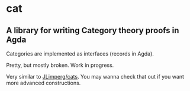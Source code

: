 # cat

## A library for writing Category theory proofs in Agda


Categories are implemented as interfaces (records in Agda).

Pretty, but mostly broken. Work in progress.

Very similar to [JLimperg/cats](https://github.com/JLimperg/cats). You may wanna check that out if you want more advanced constructions.
